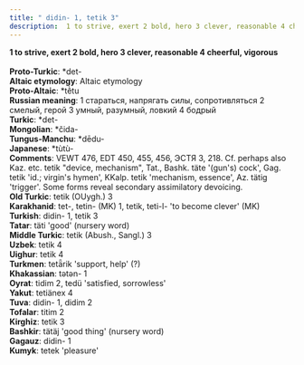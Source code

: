 ```yaml
---
title: " didin- 1, tetik 3"
description:  1 to strive, exert 2 bold, hero 3 clever, reasonable 4 cheerful, vigorous
---
```

<strong> 1 to strive, exert 2 bold, hero 3 clever, reasonable 4 cheerful, vigorous</strong><br><br>
<strong>Proto-Turkic</strong>:  *det-<br>
<strong>Altaic etymology</strong>:  Altaic etymology<br>
<strong> Proto-Altaic</strong>:  *tḕtu<br>
<strong>Russian meaning</strong>:  1 стараться, напрягать силы, сопротивляться 2 смелый, герой 3 умный, разумный, ловкий 4 бодрый<br>
<strong>Turkic</strong>:  *det-<br>
<strong>Mongolian</strong>:  *čida-<br>
<strong>Tungus-Manchu</strong>:  *dēdu-<br>
<strong>Japanese</strong>:  *tùtù-<br>
<strong>Comments</strong>:  VEWT 476, EDT 450, 455, 456, ЭСТЯ 3, 218. Cf. perhaps also Kaz. etc. tetik "device, mechanism", Tat., Bashk. täte '(gun's) cock', Gag. tetik 'id.; virgin's hymen', KKalp. tetik 'mechanism, essence', Az. tätig 'trigger'. Some forms reveal secondary assimilatory devoicing.<br>
<strong>Old Turkic</strong>:  tetik (OUygh.) 3<br>
<strong>Karakhanid</strong>:  tet-, tetin- (MK) 1, tetik, teti-l- 'to become clever' (MK)<br>
<strong>Turkish</strong>:  didin- 1, tetik 3<br>
<strong>Tatar</strong>:  täti 'good' (nursery word)<br>
<strong>Middle Turkic</strong>:  tetik (Abush., Sangl.) 3<br>
<strong>Uzbek</strong>:  tetik 4<br>
<strong>Uighur</strong>:  tetik 4<br>
<strong>Turkmen</strong>:  tetǟrik 'support, help' (?)<br>
<strong>Khakassian</strong>:  tǝtǝn- 1<br>
<strong>Oyrat</strong>:  tidim 2, tedü 'satisfied, sorrowless'<br>
<strong>Yakut</strong>:  tetiänex 4<br>
<strong>Tuva</strong>:  didin- 1, didim 2<br>
<strong>Tofalar</strong>:  titim 2<br>
<strong>Kirghiz</strong>:  tetik 3<br>
<strong>Bashkir</strong>:  tätäj 'good thing' (nursery word)<br>
<strong>Gagauz</strong>:  didin- 1<br>
<strong>Kumyk</strong>:  tetek 'pleasure'<br>


